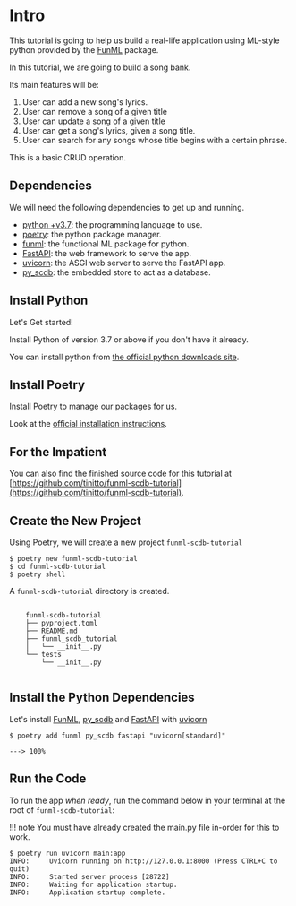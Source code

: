 # Intro

This tutorial is going to help us build a real-life application using ML-style python provided by the [FunML](https://github.com/sopherapps/funml) package.

In this tutorial, we are going to build a song bank.

Its main features will be:

1. User can add a new song's lyrics.
2. User can remove a song of a given title
3. User can update a song of a given title
4. User can get a song's lyrics, given a song title.
5. User can search for any songs whose title begins with a certain phrase.

This is a basic CRUD operation.

## Dependencies

We will need the following dependencies to get up and running.

- [python +v3.7](https://www.python.org): the programming language to use.
- [poetry](https://python-poetry.org/): the python package manager.
- [funml](https://github.com/sopherapps/funml): the functional ML package for python.
- [FastAPI](https://fastapi.tiangolo.com/): the web framework to serve the app.
- [uvicorn](https://www.uvicorn.org/): the ASGI web server to serve the FastAPI app. 
- [py_scdb](https://github.com/sopherapps/py_scdb): the embedded store to act as a database.

## Install Python

Let's Get started!

Install Python of version 3.7 or above if you don't have it already.

You can install python from [the official python downloads site](https://www.python.org/downloads/).

## Install Poetry

Install Poetry to manage our packages for us.

Look at the [official installation instructions](https://python-poetry.org/docs/#installation).

## For the Impatient

You can also find the finished source code for this tutorial at 
[https://github.com/tinitto/funml-scdb-tutorial](https://github.com/tinitto/funml-scdb-tutorial).

## Create the New Project

Using Poetry, we will create a new project `funml-scdb-tutorial`

<div class="termy">

```console
$ poetry new funml-scdb-tutorial
$ cd funml-scdb-tutorial
$ poetry shell
```
</div>

A `funml-scdb-tutorial` directory is created.

```shell

    funml-scdb-tutorial
    ├── pyproject.toml
    ├── README.md
    ├── funml_scdb_tutorial
    │   └── __init__.py
    └── tests
        └── __init__.py
    
```

## Install the Python Dependencies

Let's install [FunML](https://github.com/sopherapps/funml), [py_scdb](https://github.com/sopherapps/py_scdb)
and [FastAPI](https://fastapi.tiangolo.com/) with [uvicorn](https://www.uvicorn.org/)

<div class="termy">

```console
$ poetry add funml py_scdb fastapi "uvicorn[standard]"

---> 100%
```

</div>

## Run the Code

To run the app *when ready*, run the command below in your terminal at the root of `funml-scdb-tutorial`:

!!! note
    You must have already created the main.py file in-order for this to work.

<div class="termy">

```console
$ poetry run uvicorn main:app
INFO:     Uvicorn running on http://127.0.0.1:8000 (Press CTRL+C to quit)
INFO:     Started server process [28722]
INFO:     Waiting for application startup.
INFO:     Application startup complete.
```

</div>